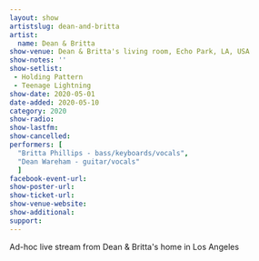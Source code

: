 ```yaml
---
layout: show
artistslug: dean-and-britta
artist:
  name: Dean & Britta
show-venue: Dean & Britta's living room, Echo Park, LA, USA
show-notes: ''
show-setlist:
 - Holding Pattern
 - Teenage Lightning
show-date: 2020-05-01
date-added: 2020-05-10
category: 2020
show-radio:
show-lastfm:
show-cancelled:
performers: [
  "Britta Phillips - bass/keyboards/vocals",
  "Dean Wareham - guitar/vocals"
  ]
facebook-event-url:
show-poster-url:
show-ticket-url: 
show-venue-website:
show-additional:
support:
---
```

Ad-hoc live stream from Dean & Britta's home in Los Angeles 